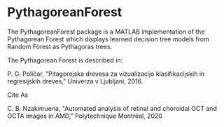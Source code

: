 # PythagoreanForest
The PythagoreanForest package is a MATLAB implementation of the Pythagorean Forest which displays learned decision tree models from Random Forest as Pythagoras trees.

The Pythagorean Forest is described in:

P. G. Poličar, "Pitagorejska drevesa za vizualizacijo klasifikacijskih in regresijskih dreves," Univerza v Ljubljani, 2016.

Cite As

C. B. Nzakimuena, "Automated analysis of retinal and choroidal OCT and OCTA images in AMD," Polytechnique Montréal, 2020
